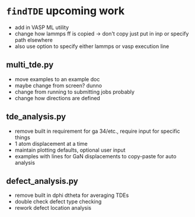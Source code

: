 # `findTDE` upcoming work
* add in VASP ML utility
* change how lammps ff is copied -> don't copy just put in inp or specify path elsewhere
* also use option to specify either lammps or vasp execution line

## multi_tde.py
* move examples to an example doc
* maybe change from screen? dunno
* change from running to submitting jobs probably
* change how directions are defined

## tde_analysis.py
* remove built in requirement for ga 34/etc., require input for specific things
* 1 atom displacement at a time
* maintain plotting defaults, optional user input
* examples with lines for GaN displacements to copy-paste for auto analysis

## defect_analysis.py
* remove built in dphi dtheta for averaging TDEs
* double check defect type checking
* rework defect location analysis